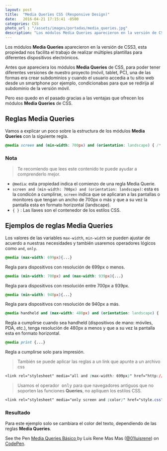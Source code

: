 ```yaml
---
layout: post
title:  "Media Queries CSS (Responsive Design)"
date:   2016-04-21 17:15:41 -0500
categories: CSS 
photo_url : "/assets/images/portadas/media_queries.jpg"
description: "Los módulos Media Queries aparecieron en la versión de CSS3, esta propiedad nos facilita el trabajo de realizar múltiples plantillas"
---
```

Los módulos **Media Queries** aparecieron en la versión de CSS3, esta propiedad nos facilita el trabajo de realizar múltiples plantillas para diferentes dispositivos electrónicos.

Antes que apareciera los módulos **Media Queries** de CSS, para poder tener diferentes versiones de nuestro proyecto (móvil, tablet, PC), una de las formas era crear subdominios y cuando el usuario accedía a tu sitio web desde un smartphone por ejemplo, condicionabas para que se redirija al subdominio de la versión móvil.

Pero eso quedo en el pasado gracias a las ventajas que ofrecen los módulos **Media Queries** de CSS.

## Reglas Media Queries

Vamos a explicar un poco sobre la estructura de los módulos **Media Queries** con la siguiente regla.

```css
@media screen and (min-width: 700px) and (orientation: landscape) { /* Estilos CSS */ }
```

### Nota 

> Te recomiendo que lees este contenido te puede ayudar a comprenderlo mejor.

<ul class="lista-desordenada">
	<li>
		<code>@media</code>: esta propiedad indica el comienzo de una regla Media Querie.
	</li>
	<li>
		<code>screen and (min-width: 700px) and (orientation: landscape)</code>: esta es la condicón a cumplirse, <code>screen</code> indica que se aplicaran a las pantallas o monitores que tengan un ancho de 700px o más y que a su vez la pantalla esta en formato horizontal (landscape).
	</li>
	<li>
		<code>{ }</code> : Las llaves son el contenedor de los estilos CSS.
	</li>
</ul>

## Ejemplos de reglas Media Queries

Los valores de las variables `max-width`, `min-width` se pueden ajustar de acuerdo a nuestras necesidades y también usaremos operadores lógicos como `and`, `only`.

```css
@media (max-width: 699px){...}
```
Regla para dispositivos con resolución de 699px o menos.

```css
@media (min-width: 700px) and (max-width: 939px){...}
```

Regla para dispositivos con resolución entre 700px a 939px.

```css
@media (min-width: 940px){...}
```

Regla para dispositivos con resolución de 940px a más.

```css
@media handheld and (max-width: 480px) and (orientation: landscape) { ... }
```
Regla a cumplirse cuando sea handheld (dispositivos de mano: móviles, PDA, etc.), tenga resolución de 480px a menos y que a su vez la pantalla esta en formato horizontal.

```css
@media print {...}
```
Regla a cumplirse solo para impresión.

> También se puede aplicar las reglas a un link que apunte a un archivo css

```css
<link rel="stylesheet" media="all and (max-width: 699px)" href="http://01luisrene.com/estilos-max-699px.css" />
```
> Usamos el operador  &nbsp;<kbd>only</kbd> para que navegadores antiguos que no soporten las funciones **Queries**, no apliquen los estilos CSS.

```css
<link rel="stylesheet" media="only screen and (color)" href="style.css" />
```

### Resultado 

Para este ejemplo solo se cambiara el color del texto, dependiendo de las reglas **Media Queries**.

<p data-height="266" data-theme-id="0" data-slug-hash="pyZEdp" data-default-tab="result" data-user="01luisrene" data-embed-version="2" class="codepen">See the Pen <a href="http://codepen.io/01luisrene/pen/pyZEdp/">Media Queries Básico </a> by Luis Rene Mas Mas (<a href="http://codepen.io/01luisrene">@01luisrene</a>) on <a href="http://codepen.io">CodePen</a>.</p>